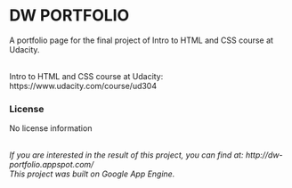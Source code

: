 # DW PORTFOLIO
A portfolio page for the final project of Intro to HTML and CSS course at Udacity.

<br>
Intro to HTML and CSS course at Udacity: https://www.udacity.com/course/ud304
<br>

### License
No license information

<br>
<i>If you are interested in the result of this project, you can find at: http://dw-portfolio.appspot.com/</i>
<br><i>This project was built on Google App Engine.</i>
